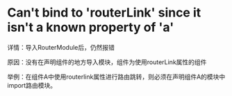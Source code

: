 # Can't bind to 'routerLink' since it isn't a known property of 'a'

详情：导入RouterModule后，仍然报错

原因：没有在声明组件的地方导入模块，组件为使用routerLink属性的组件

举例：在组件A中使用routerlink属性进行路由跳转，则必须在声明组件A的模块中import路由模块。